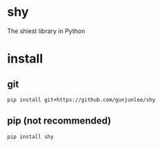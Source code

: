 # shy

The shiest library in Python

# install

## git
```
pip install git+https://github.com/gunjunlee/shy
```

## pip (not recommended)
```
pip install shy
```
